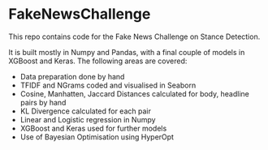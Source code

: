 # FakeNewsChallenge

This repo contains code for the Fake News Challenge on Stance Detection.

It is built mostly in Numpy and Pandas, with a final couple of models in XGBoost and Keras. The following areas are covered:

* Data preparation done by hand
* TFIDF and NGrams coded and visualised in Seaborn
* Cosine, Manhatten, Jaccard Distances calculated for body, headline pairs by hand
* KL Divergence calculated for each pair
* Linear and Logistic regression in Numpy
* XGBoost and Keras used for further models
* Use of Bayesian Optimisation using HyperOpt
